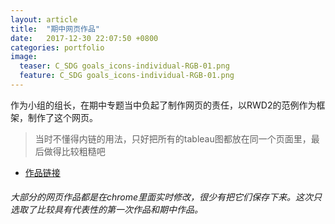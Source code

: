 ```yaml
---
layout: article
title:  "期中网页作品"
date:   2017-12-30 22:07:50 +0800
categories: portfolio
image:
  teaser: C_SDG goals_icons-individual-RGB-01.png
  feature: C_SDG goals_icons-individual-RGB-01.png
---
```


作为小组的组长，在期中专题当中负起了制作网页的责任，以RWD2的范例作为框架，制作了这个网页。 
 
> 当时不懂得内链的用法，只好把所有的tableau图都放在同一个页面里，最后做得比较粗糙吧

- [作品链接](https://Chenyunshi2017.github.io/portfolio/0302.html)

###### 大部分的网页作品都是在chrome里面实时修改，很少有把它们保存下来。这次只选取了比较具有代表性的第一次作品和期中作品。
